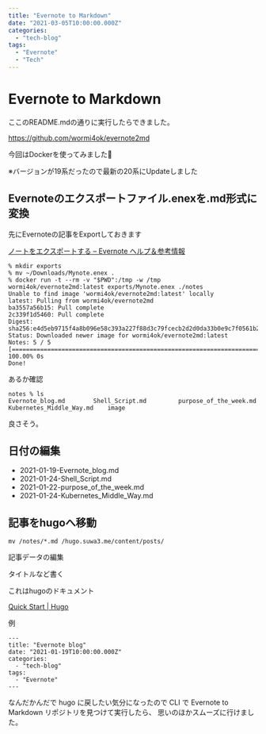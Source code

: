 ```yaml
---
title: "Evernote to Markdown"
date: "2021-03-05T10:00:00.000Z"
categories: 
  - "tech-blog"
tags: 
  - "Evernote"
  - "Tech"
---
```


# Evernote to Markdown

ここのREADME.mdの通りに実行したらできました。

https://github.com/wormi4ok/evernote2md

今回はDockerを使ってみました🐳

※バージョンが19系だったので最新の20系にUpdateしました

## Evernoteのエクスポートファイル.enexを.md形式に変換

先にEvernoteの記事をExportしておきます

[ノートをエクスポートする – Evernote ヘルプ＆参考情報](https://help.evernote.com/hc/ja/articles/209005557-ノートをエクスポートする)

```
% mkdir exports
% mv ~/Downloads/Mynote.enex .
% docker run -t --rm -v "$PWD":/tmp -w /tmp wormi4ok/evernote2md:latest exports/Mynote.enex ./notes
Unable to find image 'wormi4ok/evernote2md:latest' locally
latest: Pulling from wormi4ok/evernote2md
ba3557a56b15: Pull complete 
2c339f1d5460: Pull complete 
Digest: sha256:e4d5eb9715f4a8b096e58c393a227f88d3c79fcecb2d2d0da33b0e9c7f0561b2
Status: Downloaded newer image for wormi4ok/evernote2md:latest
Notes: 5 / 5 [===========================================================================================] 100.00% 0s
Done!
```

あるか確認

```
notes % ls
Evernote_blog.md		Shell_Script.md			purpose_of_the_week.md
Kubernetes_Middle_Way.md	image
```

良さそう。

## 日付の編集
- 2021-01-19-Evernote_blog.md
- 2021-01-24-Shell_Script.md
- 2021-01-22-purpose_of_the_week.md
- 2021-01-24-Kubernetes_Middle_Way.md

## 記事をhugoへ移動

`mv /notes/*.md /hugo.suwa3.me/content/posts/`

記事データの編集

タイトルなど書く

これはhugoのドキュメント

[Quick Start | Hugo](https://gohugo.io/getting-started/quick-start/#step-4-add-some-content)

例

```
---
title: "Evernote blog"
date: "2021-01-19T10:00:00.000Z"
categories: 
  - "tech-blog"
tags: 
  - "Evernote"
---
```

なんだかんだで hugo に戻したい気分になったので CLI で Evernote to Markdown リポジトリを見つけて実行したら、
思いのほかスムーズに行けました。
